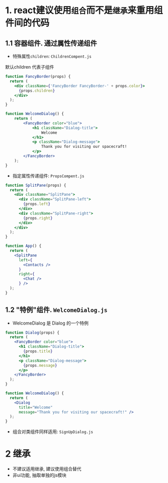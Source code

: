 # 1. react建议使用``组合``而不是``继承``来重用组件间的代码

## 1.1 容器组件. 通过属性传递组件

* 特殊属性``children``: ``ChildrenCompent.js``

默认children 代表子组件

```jsx
function FancyBorder(props) {
  return (
    <div className={'FancyBorder FancyBorder-' + props.color}>
      {props.children}
    </div>
  );
}

function WelcomeDialog() {
    return (
        <FancyBorder color="blue">
            <h1 className="Dialog-title">
                Welcome
            </h1>
            <p className="Dialog-message">
                Thank you for visiting our spacecraft!
            </p>
        </FancyBorder>
    );
}
```

* 指定属性传递组件: ``PropsCompent.js``

```jsx
function SplitPane(props) {
  return (
    <div className="SplitPane">
      <div className="SplitPane-left">
        {props.left}
      </div>
      <div className="SplitPane-right">
        {props.right}
      </div>
    </div>
  );
}

function App() {
  return (
    <SplitPane
      left={
        <Contacts />
      }
      right={
        <Chat />
      } />
  );
}
```

## 1.2 "特例"组件. ``WelcomeDialog.js``

* WelcomeDialog 是 Dialog 的一个特例

```jsx
function Dialog(props) {
  return (
    <FancyBorder color="blue">
      <h1 className="Dialog-title">
        {props.title}
      </h1>
      <p className="Dialog-message">
        {props.message}
      </p>
    </FancyBorder>
  );
}

function WelcomeDialog() {
  return (
    <Dialog
      title="Welcome"
      message="Thank you for visiting our spacecraft!" />
  );
}
```

* 组合对类组件同样适用: ``SignUpDialog.js``


# 2 继承

* 不建议适用继承, 建议使用组合替代                                      
* 非ui功能, 抽取单独的js模块
